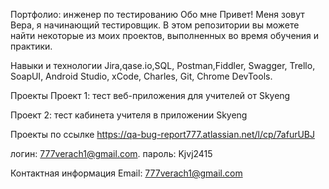 Портфолио: инженер по тестированию
Обо мне
Привет! Меня зовут Вера, я начинающий тестировщик.
В этом репозитории вы можете найти некоторые из моих проектов, выполненных во время обучения и практики.

Навыки и технологии
Jira,qase.io,SQL, Postman,Fiddler, Swagger, Trello,
SoapUI, Android Studio, xCode, Charles, Git, Chrome DevTools.

Проекты
Проект 1: тест веб-приложения для учителей от Skyeng

Проект 2: тест кабинета учителя в приложении Skyeng

Проекты по ссылке https://qa-bug-report777.atlassian.net/l/cp/7afurUBJ

логин: 777verach1@gmail.com.
пароль: Kjvj2415

Контактная информация
Email: 777verach1@gmail.com
